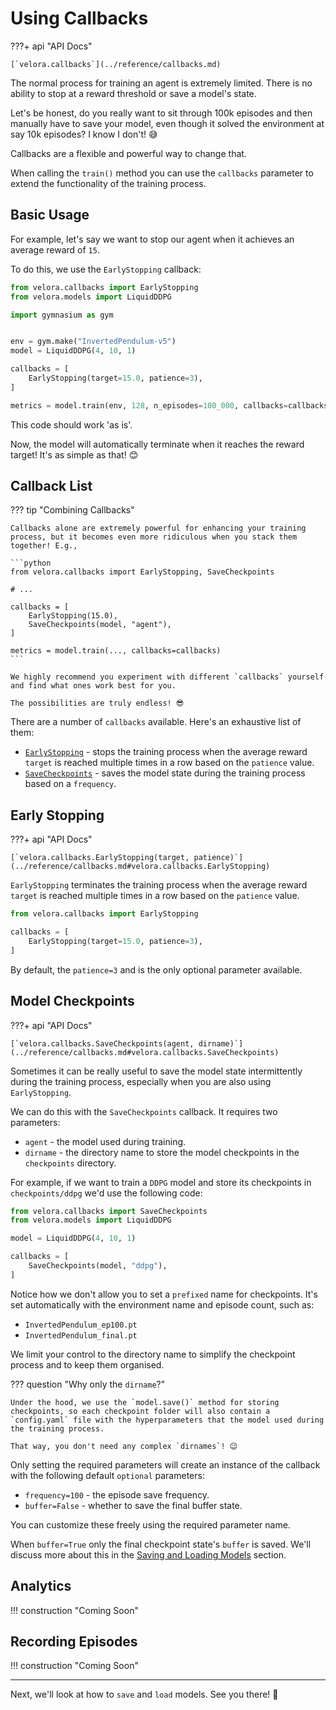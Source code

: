 # Using Callbacks

???+ api "API Docs"

    [`velora.callbacks`](../reference/callbacks.md)

The normal process for training an agent is extremely limited. There is no ability to stop at a reward threshold or save a model's state.

Let's be honest, do you really want to sit through 100k episodes and then manually have to save your model, even though it solved the environment at say 10k episodes? I know I don't! 😅

Callbacks are a flexible and powerful way to change that.

When calling the `train()` method you can use the `callbacks` parameter to extend the functionality of the training process.

## Basic Usage

For example, let's say we want to stop our agent when it achieves an average reward of `15`.

To do this, we use the `EarlyStopping` callback:

```python
from velora.callbacks import EarlyStopping
from velora.models import LiquidDDPG

import gymnasium as gym


env = gym.make("InvertedPendulum-v5")
model = LiquidDDPG(4, 10, 1)

callbacks = [
    EarlyStopping(target=15.0, patience=3),
]

metrics = model.train(env, 128, n_episodes=100_000, callbacks=callbacks)
```

This code should work 'as is'.

Now, the model will automatically terminate when it reaches the reward target! It's as simple as that! 😊

## Callback List

??? tip "Combining Callbacks"

    Callbacks alone are extremely powerful for enhancing your training process, but it becomes even more ridiculous when you stack them together! E.g.,

    ```python
    from velora.callbacks import EarlyStopping, SaveCheckpoints

    # ...

    callbacks = [
        EarlyStopping(15.0),
        SaveCheckpoints(model, "agent"),
    ]

    metrics = model.train(..., callbacks=callbacks)
    ```

    We highly recommend you experiment with different `callbacks` yourself and find what ones work best for you.
    
    The possibilities are truly endless! 😎

There are a number of `callbacks` available. Here's an exhaustive list of them:

- [`EarlyStopping`](#early-stopping) - stops the training process when the average reward `target` is reached multiple times in a row based on the `patience` value.
- [`SaveCheckpoints`](#model-checkpoints) - saves the model state during the training process based on a `frequency`.

## Early Stopping

???+ api "API Docs"

    [`velora.callbacks.EarlyStopping(target, patience)`](../reference/callbacks.md#velora.callbacks.EarlyStopping)

`EarlyStopping` terminates the training process when the average reward `target` is reached multiple times in a row based on the `patience` value.

```python
from velora.callbacks import EarlyStopping

callbacks = [
    EarlyStopping(target=15.0, patience=3),
]
```

By default, the `patience=3` and is the only optional parameter available.

## Model Checkpoints

???+ api "API Docs"

    [`velora.callbacks.SaveCheckpoints(agent, dirname)`](../reference/callbacks.md#velora.callbacks.SaveCheckpoints)

Sometimes it can be really useful to save the model state intermittently during the training process, especially when you are also using `EarlyStopping`.

We can do this with the `SaveCheckpoints` callback. It requires two parameters:

- `agent` - the model used during training.
- `dirname` - the directory name to store the model checkpoints in the `checkpoints` directory.

For example, if we want to train a `DDPG` model and store its checkpoints in `checkpoints/ddpg` we'd use the following code:

```python
from velora.callbacks import SaveCheckpoints
from velora.models import LiquidDDPG

model = LiquidDDPG(4, 10, 1)

callbacks = [
    SaveCheckpoints(model, "ddpg"),
]
```

Notice how we don't allow you to set a `prefixed` name for checkpoints. It's set automatically with the environment name and episode count, such as:

- `InvertedPendulum_ep100.pt`
- `InvertedPendulum_final.pt`

We limit your control to the directory name to simplify the checkpoint process and to keep them organised.

??? question "Why only the `dirname`?"

    Under the hood, we use the `model.save()` method for storing checkpoints, so each checkpoint folder will also contain a `config.yaml` file with the hyperparameters that the model used during the training process. 
    
    That way, you don't need any complex `dirnames`! 😉

Only setting the required parameters will create an instance of the callback with the following default `optional` parameters:

- `frequency=100` - the episode save frequency.
- `buffer=False` - whether to save the final buffer state.

You can customize these freely using the required parameter name.

When `buffer=True` only the final checkpoint state's `buffer` is saved. We'll discuss more about this in the [Saving and Loading Models](../tutorial/save.md) section.

## Analytics

!!! construction "Coming Soon"

## Recording Episodes

!!! construction "Coming Soon"

---

Next, we'll look at how to `save` and `load` models. See you there! 👋
